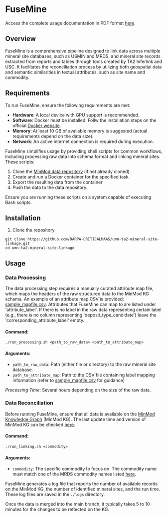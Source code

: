 # FuseMine
Access the complete usage documentation in PDF format [here](https://github.com/DARPA-CRITICALMAAS/umn-ta2-mineral-site-linkage/blob/main/FuseMine%20Usage%20Documentation.pdf).

## Overview
FuseMine is a comprehensive pipeline designed to link data across multiple mineral site databases, such as USMIN and MRDS, and mineral site records extracted from reports and tables through tools created by TA2 Inferlink and USC. It facilitates the reconciliation process by utilizing both geospatial data and semantic similarities in textual attributes, such as site name and commodity. 

## Requirements
To run FuseMine, ensure the following requirements are met:
- **Hardware**: A local device with GPU support is recommended.
- **Software**: Docker must be installed. Follw the installation steps on the official [Docker website](https://docs.docker.com/engine/install/).
- **Memory**: At least 10 GB of available memory is suggested (actual requirements depend on the data size).
- **Network**: An active internet connection is required during execution.

FuseMine simplifies usage by providing shell scripts for common workflows, including processing raw data into schema format and linking mineral sites. These scripts:
1. Clone the [MinMod data repository](https://github.com/DARPA-CRITICALMAAS/ta2-minmod-data) (if not already cloned).
2. Create and run a Docker container for the specified task.
3. Export the resulting data from the container
4. Push the data to the data repository.

Ensure you are running these scripts on a system capable of executing Bash scripts.

## Installation
1. Clone the repository
```
git clone https://github.com/DARPA-CRITICALMAAS/umn-ta2-mineral-site-linkage.git
cd umn-ta2-mineral-site-linkage
```

## Usage
### Data Processing
The data processing step requires a manually curated attribute map file, which maps the headers of the raw structured data to the MinMod KG schema. An example of an attribute map CSV is provided: [sample_mapfile.csv](https://github.com/DARPA-CRITICALMAAS/umn-ta2-mineral-site-linkage/blob/main/sample_mapfile.csv). Attributes that FuseMine can map to are listed under 'attribute_label'. If there is no label in the raw data representing certain label (e.g., there is no column representing 'deposit_type_candidate') leave the 'corresponding_attribute_label' empty.

#### Command:
```
./run_processing.sh <path_to_raw_data> <path_to_attribute_map>
```

#### Arguments:
- `path_to_raw_data`: Path (either file or directory) to the raw mineral site database.
- `path_to_attribute_map`: Path to the CSV file containing label mapping information (refer to [sample_mapfile.csv](https://github.com/DARPA-CRITICALMAAS/umn-ta2-mineral-site-linkage/blob/main/sample_mapfile.csv) for guidance)

*Processing Time*: Several hours depending on the size of the raw data.

### Data Reconciliation
Before running FuseMine, ensure that all data is available on the [MinMod Knowledge Graph](https://minmod.isi.edu/) (MinMod KG). The last update time and version of MinMod KG can be checked [here](https://minmod.isi.edu/resource/kg).

#### Command:
```
./run_linking.sh <commodity>
```

#### Arguments:
- `commodity`: The specific commodity to focus on. The commodity name must match one of the MRDS commodity names listed [here](https://github.com/DARPA-CRITICALMAAS/ta2-minmod-data/blob/main/data/entities/commodity.csv).

FuseMine generates a log file that reports the number of available records on the MinMod KG, the number of identified mineral sites, and the run time. These log files are saved in the `./logs` directory.

Once the data is merged into the main branch, it typically takes 5 to 10 minutes for the changes to be reflected on the KG.